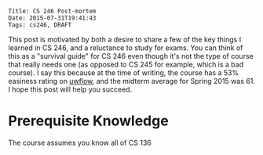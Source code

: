     Title: CS 246 Post-mortem
    Date: 2015-07-31T19:41:43
    Tags: cs246, DRAFT

This post is motivated by both a desire to share a few of the key things I learned in CS 246, and a reluctance to study for exams. You can think of this as a "survival guide" for CS 246 even though it's not the type of course that really needs one (as opposed to CS 245 for example, which is a bad course). I say this because at the time of writing, the course has a 53% easiness rating on [uwflow](https://uwflow.com/course/cs246), and the midterm average for Spring 2015 was 61. I hope this post will help you succeed.

<!-- more -->

# Prerequisite Knowledge

The course assumes you know all of CS 136
